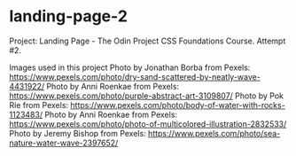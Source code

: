 # landing-page-2

Project: Landing Page - The Odin Project CSS Foundations Course. Attempt #2.

Images used in this project
Photo by Jonathan Borba from Pexels: https://www.pexels.com/photo/dry-sand-scattered-by-neatly-wave-4431922/
Photo by Anni Roenkae from Pexels: https://www.pexels.com/photo/purple-abstract-art-3109807/
Photo by Pok Rie from Pexels: https://www.pexels.com/photo/body-of-water-with-rocks-1123483/
Photo by Anni Roenkae from Pexels: https://www.pexels.com/photo/photo-of-multicolored-illustration-2832533/
Photo by Jeremy Bishop from Pexels: https://www.pexels.com/photo/sea-nature-water-wave-2397652/
